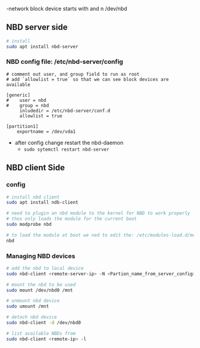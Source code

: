 -network block device starts with and n /dev/nbd
## NBD server side  

```bash 
# install 
sudo apt install nbd-server
```

###  NBD config file: /etc/nbd-server/config
```vim 
# comment out user, and group field to run as root
# add `allowlist = true` so that we can see block devices are available

[generic]
#    user = nbd
#    group = nbd
     inludedir = /etc/nbd-server/conf.d
     allowlist = true
     
[partition1]
	exportname = /dev/vda1 
```

- after config change restart the nbd-daemon
	- `sudo sytemctl restart nbd-server`

## NBD client Side 
### config 
```bash
# install nbd client 
sudo apt install ndb-client

# need to plugin an nbd module to the kernel for NBD to work properly 
# thos only loads the module for the current boot 
sudo modprobe nbd

# to load the module at boot we ned to edit the: /etc/modules-load.d/modules.conf
nbd
```

### Managing NBD devices 
```bash
# add the nbd to local device
sudo nbd-client <remote-server-ip> -N <Partion_name_from_server_config>

# mount the nbd to be used 
sudo mount /dev/nbd0 /mnt

# unmount nbd device 
sudo umount /mnt 

# detach nbd device 
sudo nbd-client -d /dev/nbd0

# list available NBDs from 
sudo nbd-client <remote-ip> -l


```
